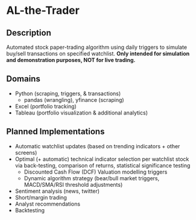# AL-the-Trader

## Description 
Automated stock paper-trading algorithm using daily triggers to simulate buy/sell transactions on specified watchlist. **Only intended for simulation and demonstration purposes, NOT for live trading.**

## Domains 
- Python (scraping, triggers, & transactions)
    - pandas (wrangling), yfinance (scraping)
- Excel (portfolio tracking)
- Tableau (portfolio visualization & additional analytics)

## Planned Implementations 
- Automatic watchlist updates (based on trending indicators + other screens)
- Optimal (+ automatic) technical indicator selection per watchlist stock via back-testing, comparison of returns, statistical significance testing
    - Discounted Cash Flow (DCF) Valuation modelling triggers
    - Dynamic algorithm strategy (bear/bull market triggers, MACD/SMA/RSI threshold adjustments)
- Sentiment analysis (news, twitter)
- Short/margin trading
- Analyst recommendations
- Backtesting